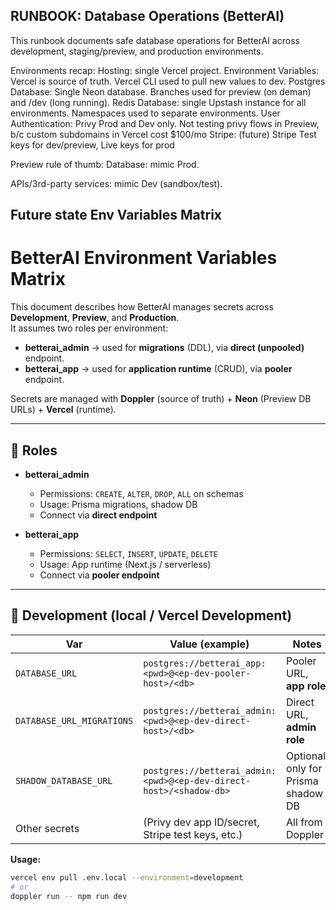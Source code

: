 ## RUNBOOK: Database Operations (BetterAI)

This runbook documents safe database operations for BetterAI across development, staging/preview, and production environments.


Environments recap:
Hosting: single Vercel project. 
Environment Variables: Vercel is source of truth. Vercel CLI used to pull new values to dev.
Postgres Database: Single Neon database. Branches used for preview (on deman) and /dev (long running).
Redis Database: single Upstash instance for all environments. Namespaces used to separate environments.
User Authentication: Privy Prod and Dev only. Not testing privy flows in Preview, b/c custom subdomains in Vercel cost $100/mo
Stripe: (future) Stripe Test keys for dev/preview, Live keys for prod





Preview rule of thumb: 
Database: mimic Prod.

APIs/3rd-party services: mimic Dev (sandbox/test).



## Future state Env Variables Matrix

# BetterAI Environment Variables Matrix

This document describes how BetterAI manages secrets across **Development**, **Preview**, and **Production**.  
It assumes two roles per environment:
- **betterai_admin** → used for **migrations** (DDL), via **direct (unpooled)** endpoint.
- **betterai_app** → used for **application runtime** (CRUD), via **pooler** endpoint.

Secrets are managed with **Doppler** (source of truth) + **Neon** (Preview DB URLs) + **Vercel** (runtime).

---

## 🔑 Roles

- **betterai_admin**
  - Permissions: `CREATE`, `ALTER`, `DROP`, `ALL` on schemas
  - Usage: Prisma migrations, shadow DB
  - Connect via **direct endpoint**

- **betterai_app**
  - Permissions: `SELECT`, `INSERT`, `UPDATE`, `DELETE`
  - Usage: App runtime (Next.js / serverless)
  - Connect via **pooler endpoint**

---

## 🌱 Development (local / Vercel Development)

| Var | Value (example) | Notes |
|---|---|---|
| `DATABASE_URL` | `postgres://betterai_app:<pwd>@<ep-dev-pooler-host>/<db>` | Pooler URL, **app role** |
| `DATABASE_URL_MIGRATIONS` | `postgres://betterai_admin:<pwd>@<ep-dev-direct-host>/<db>` | Direct URL, **admin role** |
| `SHADOW_DATABASE_URL` | `postgres://betterai_admin:<pwd>@<ep-dev-direct-host>/<shadow-db>` | Optional, only for Prisma shadow DB |
| Other secrets | (Privy dev app ID/secret, Stripe test keys, etc.) | All from Doppler |

**Usage:**
```bash
vercel env pull .env.local --environment=development
# or
doppler run -- npm run dev

